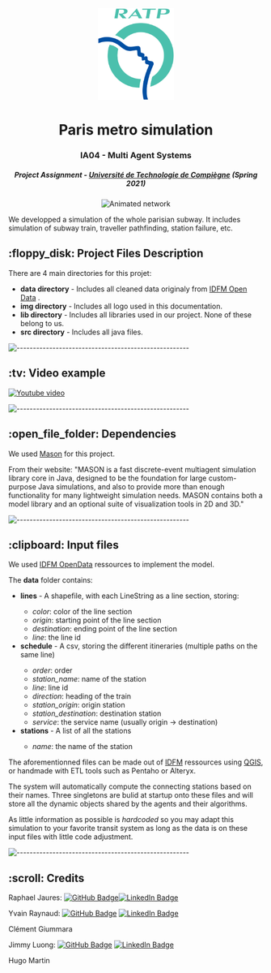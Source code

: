 <p align="center"> 
  <img src="img/ratp_logo.png" alt="Logo RATP" width="150px" height="181px">
</p>
<h1 align="center"> Paris metro simulation </h1>
<h3 align="center"> IA04 - Multi Agent Systems </h3>
<h5 align="center"> Project Assignment - <a href="https://www.utc.fr/">Université de Technologie de Compiègne</a> (Spring 2021) </h5>

<p align="center"> 
<img src="img/ratp_network.gif" alt="Animated network" height="382px">
</p>

<p>We developped a simulation of the whole parisian subway.
It includes simulation of subway train, traveller pathfinding, station failure, etc. </p>

<h2> :floppy_disk: Project Files Description</h2>

<p>There are 4 main directories for this projet:</p>
<ul>
  <li><b>data directory</b> - Includes all cleaned data originaly from <a href="https://data.iledefrance-mobilites.fr/pages/home/">IDFM Open Data</a> .</li>
  <li><b>img directory</b> - Includes all logo used in this documentation.</li>
  <li><b>lib directory</b> - Includes all libraries used in our project. None of these belong to us.</li>
  <li><b>src directory</b> - Includes all java files.</li>
</ul>

![-----------------------------------------------------](https://raw.githubusercontent.com/andreasbm/readme/master/assets/lines/grass.png)

<h2> :tv: Video example</h2>

[![Youtube video](https://img.youtube.com/vi/VID/0.jpg)](https://www.youtube.com/watch?v=PBO92TN1FDQ)

![-----------------------------------------------------](https://raw.githubusercontent.com/andreasbm/readme/master/assets/lines/grass.png)

<h2> :open_file_folder: Dependencies</h2>

<p> We used <a href="https://cs.gmu.edu/~eclab/projects/mason/"> Mason</a> for this project. </p>

<p> From their website: "MASON is a fast discrete-event multiagent simulation library core in Java, designed to be the foundation for large custom-purpose Java simulations, and also to provide more than enough functionality for many lightweight simulation needs. 
MASON contains both a model library and an optional suite of visualization tools in 2D and 3D." </p>

![-----------------------------------------------------](https://raw.githubusercontent.com/andreasbm/readme/master/assets/lines/grass.png)

<h2> :clipboard: Input files</h2>

<p> We used <a href="https://data.iledefrance-mobilites.fr/pages/home/"> IDFM OpenData</a> ressources to implement the model. </p>
<p> The <b>data</b> folder contains:</p>
<ul>
  <li><b>lines</b> - A shapefile, with each LineString as a line section, storing:</li>
    <ul>
      <li><i>color</i>: color of the line section</li>
      <li><i>origin</i>: starting point of the line section</li>
      <li><i>destination</i>: ending point of the line section</li>
      <li><i>line</i>: the line id</li>
    </ul>
  <li><b>schedule</b> - A csv, storing the different itineraries (multiple paths on the same line)</li>
    <ul>
      <li><i>order</i>: order</li>
      <li><i>station_name</i>: name of the station</li>
      <li><i>line</i>: line id</li>
      <li><i>direction</i>: heading of the train</li>
      <li><i>station_origin</i>: origin station</li>
      <li><i>station_destination</i>: destination station</li>
      <li><i>service</i>: the service name (usually origin -> destination)</li>
    </ul>
  <li><b>stations</b> - A list of all the stations</li>
    <ul>
      <li><i>name</i>: the name of the station</li>
    </ul>
</ul>

<p>The aforementionned files can be made out of <a href="https://data.iledefrance-mobilites.fr/pages/home/">IDFM</a> ressources using <a href=" www.qgis.org">QGIS</a>, or handmade with ETL tools such as Pentaho or Alteryx.</p>

<p>The system will automatically compute the connecting stations based on their names. Three singletons are bulid at startup onto these files and will store all the dynamic objects shared by the agents and their algorithms.</p>

<p>As little information as possible is <i>hardcoded</i> so you may adapt this simulation to your favorite transit system as long as the data is on these input files with little code adjustment.</p>


![-----------------------------------------------------](https://raw.githubusercontent.com/andreasbm/readme/master/assets/lines/grass.png)

<!-- CREDITS -->
<h2 id="credits"> :scroll: Credits</h2>



Raphael Jaures: [![GitHub Badge](https://img.shields.io/badge/GitHub-100000?style=for-the-badge&logo=github&logoColor=white)](https://github.com/raelpha)[![LinkedIn Badge](https://img.shields.io/badge/LinkedIn-0077B5?style=for-the-badge&logo=linkedin&logoColor=white)](https://www.linkedin.com/in/raphaeljaures/)


Yvain Raynaud: [![GitHub Badge](https://img.shields.io/badge/GitHub-100000?style=for-the-badge&logo=github&logoColor=white)](https://github.com/Raynaudy)
[![LinkedIn Badge](https://img.shields.io/badge/LinkedIn-0077B5?style=for-the-badge&logo=linkedin&logoColor=white)](https://www.linkedin.com/in/yvain-raynaud/)

Clément Giummara

Jimmy Luong: [![GitHub Badge](https://img.shields.io/badge/GitHub-100000?style=for-the-badge&logo=github&logoColor=white)](https://github.com/Neaus77)
[![LinkedIn Badge](https://img.shields.io/badge/LinkedIn-0077B5?style=for-the-badge&logo=linkedin&logoColor=white)](https://www.linkedin.com/in/jimmy-luong-3a050b179/)

Hugo Martin

